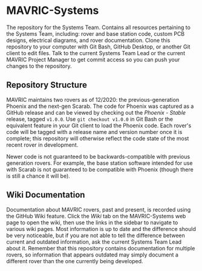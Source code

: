 # MAVRIC-Systems
The repository for the Systems Team. Contains all resources pertaining to the Systems Team, including: rover and base station code, custom PCB designs, electrical diagrams, and rover documentation. Clone this repository to your computer with Git Bash, GitHub Desktop, or another Git client to edit files. Talk to the current Systems Team Lead or the current MAVRIC Project Manager to get commit access so you can push your changes to the repository.

## Repository Structure
MAVRIC maintains two rovers as of 12/2020: the previous-generation Phoenix and the next-gen Scarab. The code for Phoenix was captured as a GitHub release and can be viewed by checking out the _Phoenix - Stable_ release, tagged `v1.0.0`. Use `git checkout v1.0.0` in Git Bash or the equivalent feature in your Git client to load the Phoenix code. Each rover's code will be tagged with a release name and version number once it is complete; this repository will otherwise reflect the code state of the most recent rover in development.

Newer code is not guaranteed to be backwards-compatible with previous generation rovers. For example, the base station software intended for use with Scarab is not guaranteed to be compatible with Phoenix (though there is still a chance it will be).

## Wiki Documentation
Documentation about MAVRIC rovers, past and present, is recorded using the GitHub Wiki feature. Click the _Wiki_ tab on the MAVRIC-Systems web page to open the wiki, then use the links in the sidebar to navigate to various wiki pages. Most information is up to date and the difference should be very noticeable, but if you are not able to tell the difference between current and outdated information, ask the current Systems Team Lead about it. Remember that this repository contains documentation for multiple rovers, so information that appears outdated may simply document a different rover than the one currently being developed.
